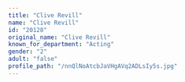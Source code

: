 ```yaml
---
title: "Clive Revill"
name: "Clive Revill"
id: "20128"
original_name: "Clive Revill"
known_for_department: "Acting"
gender: "2"
adult: "false"
profile_path: "/nnQlNoAtcbJaVHgAVq2ADLsIy5s.jpg"
---
```

